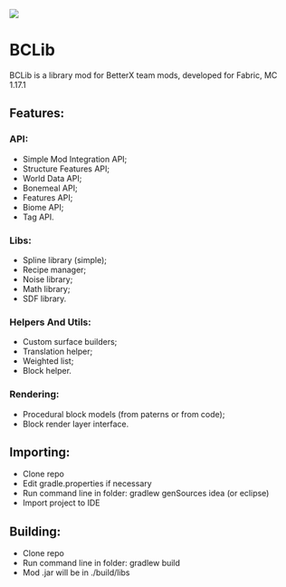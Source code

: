 [![](https://jitpack.io/v/paulevsGitch/BCLib.svg)](https://jitpack.io/#paulevsGitch/BCLib)
# BCLib
BCLib is a library mod for BetterX team mods, developed for Fabric, MC 1.17.1

## Features:
### API:
* Simple Mod Integration API;
* Structure Features API;
* World Data API;
* Bonemeal API;
* Features API;
* Biome API;
* Tag API.

### Libs:
* Spline library (simple);
* Recipe manager;
* Noise library;
* Math library;
* SDF library.

### Helpers And Utils:
* Custom surface builders;
* Translation helper;
* Weighted list;
* Block helper.

### Rendering:
* Procedural block models (from paterns or from code);
* Block render layer interface.

## Importing:
* Clone repo
* Edit gradle.properties if necessary
* Run command line in folder: gradlew genSources idea (or eclipse)
* Import project to IDE

## Building:
* Clone repo
* Run command line in folder: gradlew build
* Mod .jar will be in ./build/libs
